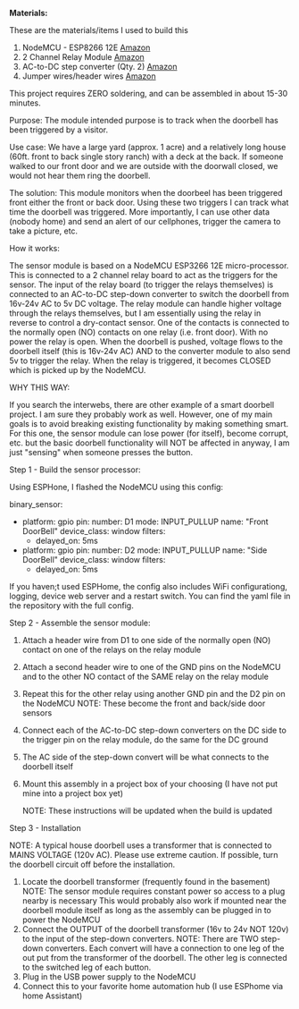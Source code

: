**Materials:**

These are the materials/items I used to build this

1. NodeMCU - ESP8266 12E [Amazon](https://www.amazon.com/gp/product/B010N1SPRK/ref=ppx_yo_dt_b_asin_title_o01_s00?ie=UTF8&psc=1)
2. 2 Channel Relay Module [Amazon](https://www.amazon.com/gp/product/B0057OC6D8/ref=ppx_yo_dt_b_asin_title_o06_s00?ie=UTF8&psc=1)
3. AC-to-DC step converter (Qty. 2) [Amazon](https://www.amazon.com/gp/product/B00BXAM694/ref=ppx_yo_dt_b_asin_image_o00_s00?ie=UTF8&psc=1)
4. Jumper wires/header wires [Amazon](https://www.amazon.com/gp/product/B06XRV92ZB/ref=ppx_yo_dt_b_asin_title_o02_s00?ie=UTF8&psc=1)

This project requires ZERO soldering, and can be assembled in about 15-30 minutes.

Purpose: The module intended purpose is to track when the doorbell has been triggered by a visitor.

Use case: We have a large yard (approx. 1 acre) and a relatively long house (60ft. front to back single story ranch) with a deck at the back.  If someone walked to our front door and we are outside with the doorwall closed, we would not hear them ring the doorbell.

The solution: This module monitors when the doorbeel has been triggered front either the front or back door.  Using these two triggers I can track what time the doorbell was triggered.  More importantly, I can use other data (nobody home) and send an alert of our cellphones, trigger the camera to take a picture, etc.


How it works:

The sensor module is based on a NodeMCU ESP3266 12E micro-processor.  This is connected to a 2 channel relay board to act as the triggers for the sensor.  The input of the relay board (to trigger the relays themselves) is connected to an AC-to-DC step-down converter to switch the doorbell from 16v-24v AC to 5v DC voltage.  The relay module can handle higher voltage through the relays themselves, but I am essentially using the relay in reverse to control a dry-contact sensor.  One of the contacts is connected to the normally open (NO) contacts on one relay (i.e. front door).  With no power the relay is open.  When the doorbell is pushed, voltage flows to the doorbell itself (this is 16v-24v AC) AND to the converter module to also send 5v to trigger the relay.  When the relay is triggered, it becomes CLOSED which is picked up by the NodeMCU.


WHY THIS WAY:

If you search the interwebs, there are other example of a smart doorbell project.  I am sure they probably work as well.  However, one of my main goals is to avoid breaking existing functionality by making something smart.  For this one, the sensor module can lose power (for itself), become corrupt, etc. but the basic doorbell functionality will NOT be affected in anyway, I am just "sensing" when someone presses the button.


Step 1 - Build the sensor processor:

Using ESPHone, I flashed the NodeMCU using this config:

binary_sensor:
  - platform: gpio
    pin:
      number: D1
      mode: INPUT_PULLUP
    name: "Front DoorBell"
    device_class: window
    filters:
      - delayed_on: 5ms
  - platform: gpio
    pin:
      number: D2
      mode: INPUT_PULLUP
    name: "Side DoorBell"
    device_class: window
    filters:
      - delayed_on: 5ms

If you haven;t used ESPHome, the config also includes WiFi configurationg, logging, device web server and a restart switch.  You can find the yaml file in the repository with the full config.


Step 2 - Assemble the sensor module:

1.  Attach a header wire from D1 to one side of the normally open (NO) contact on one of the relays on the relay module
2.  Attach a second header wire to one of the GND pins on the NodeMCU and to the other NO contact of the SAME relay on the relay module
3.  Repeat this for the other relay using another GND pin and the D2 pin on the NodeMCU
    NOTE: These become the front and back/side door sensors
4.  Connect each of the AC-to-DC step-down converters on the DC side to the trigger pin on the relay module, do the same for the DC       ground
5.  The AC side of the step-down convert will be what connects to the doorbell itself
6.  Mount this assembly in a project box of your choosing (I have not put mine into a project box yet)

    NOTE: These instructions will be updated when the build is updated
    
Step 3 - Installation

NOTE: A typical house doorbell uses a transformer that is connected to MAINS VOLTAGE (120v AC).  Please use extreme caution.  If possible, turn the doorbell circuit off before the installation.

1.  Locate the doorbell transformer (frequently found in the basement)
    NOTE: The sensor module requires constant power so access to a plug nearby is necessary
    This would probably also work if mounted near the doorbell module itself as long as the assembly can be plugged in to power the NodeMCU
2.  Connect the OUTPUT of the doorbell transformer (16v to 24v NOT 120v) to the input of the step-down converters.
    NOTE: There are TWO step-down converters.  Each convert will have a connection to one leg of the out put from the transformer of the doorbell.  The other leg is connected to the switched leg of each button.
3.  Plug in the USB power supply to the NodeMCU
4.  Connect this to your favorite home automation hub (I use ESPhome via home Assistant)



